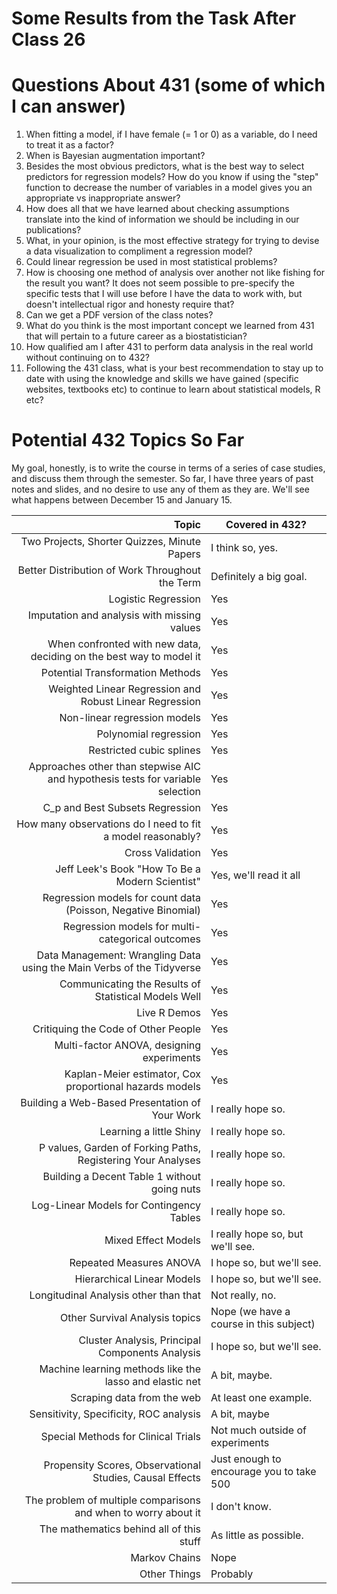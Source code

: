 # Some Results from the Task After Class 26

# Questions About 431 (some of which I can answer)

1. When fitting a model, if I have female (= 1 or 0) as a variable, do I need to treat it as a factor?
2. When is Bayesian augmentation important?
3. Besides the most obvious predictors, what is the best way to select predictors for regression models? How do you know if using the "step" function to decrease the number of variables in a model gives you an appropriate vs inappropriate answer?
4. How does all that we have learned about checking assumptions translate into the kind of information we should be including in our publications?
5. What, in your opinion, is the most effective strategy for trying to devise a data visualization to compliment a regression model?
6. Could linear regression be used in most statistical problems?
7. How is choosing one method of analysis over another not like fishing for the result you want?  It does not seem possible to pre-specify the specific tests that I will use before I have the data to work with, but doesn't intellectual rigor and honesty require that?
8. Can we get a PDF version of the class notes?
9. What do you think is the most important concept we learned from 431 that will pertain to a future career as a biostatistician?
10. How qualified am I after 431 to perform data analysis in the real world without continuing on to 432?
11. Following the 431 class, what is your best recommendation to stay up to date with using the knowledge and skills we have gained (specific websites, textbooks etc) to continue to learn about statistical models, R etc?

# Potential 432 Topics So Far

My goal, honestly, is to write the course in terms of a series of case studies, and discuss them through the semester. So far, I have three years of past notes and slides, and no desire to use any of them as they are. We'll see what happens between December 15 and January 15.

Topic | Covered in 432?
-----------------------------------------------------------------------: | ----------------
Two Projects, Shorter Quizzes, Minute Papers | I think so, yes.
Better Distribution of Work Throughout the Term | Definitely a big goal.
Logistic Regression | Yes
Imputation and analysis with missing values | Yes
When confronted with new data, deciding on the best way to model it | Yes
Potential Transformation Methods | Yes
Weighted Linear Regression and Robust Linear Regression | Yes
Non-linear regression models | Yes
Polynomial regression | Yes
Restricted cubic splines | Yes
Approaches other than stepwise AIC and hypothesis tests for variable selection | Yes
C_p and Best Subsets Regression | Yes
How many observations do I need to fit a model reasonably? | Yes
Cross Validation | Yes
Jeff Leek's Book "How To Be a Modern Scientist" | Yes, we'll read it all
Regression models for count data (Poisson, Negative Binomial) | Yes
Regression models for multi-categorical outcomes | Yes
Data Management: Wrangling Data using the Main Verbs of the Tidyverse | Yes
Communicating the Results of Statistical Models Well | Yes
Live R Demos | Yes
Critiquing the Code of Other People | Yes
Multi-factor ANOVA, designing experiments | Yes
Kaplan-Meier estimator, Cox proportional hazards models | Yes
Building a Web-Based Presentation of Your Work | I really hope so.
Learning a little Shiny | I really hope so.
P values, Garden of Forking Paths, Registering Your Analyses | I really hope so.
Building a Decent Table 1 without going nuts | I really hope so.
Log-Linear Models for Contingency Tables | I really hope so.
Mixed Effect Models | I really hope so, but we'll see.
Repeated Measures ANOVA | I hope so, but we'll see.
Hierarchical Linear Models | I hope so, but we'll see.
Longitudinal Analysis other than that | Not really, no.
Other Survival Analysis topics | Nope (we have a course in this subject)
Cluster Analysis, Principal Components Analysis | I hope so, but we'll see.
Machine learning methods like the lasso and elastic net | A bit, maybe.
Scraping data from the web | At least one example.
Sensitivity, Specificity, ROC analysis | A bit, maybe
Special Methods for Clinical Trials | Not much outside of experiments
Propensity Scores, Observational Studies, Causal Effects | Just enough to encourage you to take 500
The problem of multiple comparisons and when to worry about it | I don't know.
The mathematics behind all of this stuff | As little as possible.
Markov Chains | Nope
Other Things | Probably

